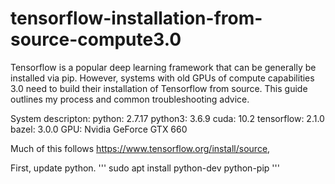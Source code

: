 # tensorflow-installation-from-source-compute3.0

Tensorflow is a popular deep learning framework that can be generally be installed via pip. However, systems with old GPUs of compute capabilities 3.0 need to build their installation of Tensorflow from source. This guide outlines my process and common troubleshooting advice.

System descripton:
python: 2.7.17
python3: 3.6.9
cuda: 10.2
tensorflow: 2.1.0
bazel: 3.0.0
GPU: Nvidia GeForce GTX 660

Much of this follows https://www.tensorflow.org/install/source, 

First, update python.
'''
sudo apt install python-dev python-pip
'''
